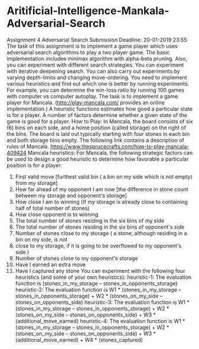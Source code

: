 # Aritificial-Intelligence-Mankala-Adversarial-Search

Assignment 4
Adversarial Search
Submission Deadline: 20-01-2019 23:55
The task of this assignment is to implement a game player which uses adversarial search
algorithms to play a two player game. The basic implementation includes minimax algorithm
with alpha-beta pruning. Also, you can experiment with different search strategies. You can
experiment with iterative deepening search. You can also carry out experiments by varying
depth-limits and changing move-ordering.
You need to implement various heuristics and find out which one is better by running
experiments. For example, you can determine the win-loss ratio by running 100 games with
computer vs computer autoplay.
The task is to implement a game player for Mancala. (http://play-mancala.com/ provides an
online implementation.)
A heuristic functions estimates how good a particular state is for a player. A number of factors
determine whether a given state of the game is good for a player.
How to Play:
In Mancala, the board consists of six (6) bins on each side, and a home position (called storage)
on the right of the bins. The board is laid out typically starting with four stones in each bin and
both storage bins empty.
The following link contains a description of rules of Mancala.
https://www.thesprucecrafts.com/how-to-play-mancala-409424
Mancala heuristics:
For Mancala, the following strategic factors can be used to design a good heuristic to determine
how favorable a particular position is for a player:
1) First valid move [furthest valid bin ( a bin on my side which is not empty) from my
storage]
2) How far ahead of my opponent I am now [the difference in stone count between my
storage and opponent's storage]
3) How close I am to winning (If my storage is already close to containing half of total
number of stones)
4) How close opponent is to winning
5) The total number of stones residing in the six bins of my side
6) The total number of stones residing in the six bins of opponent's side
7) Number of stones close to my storage ( a stone, although residing in a bin on my side, is
not
8) close to my storage, if it is going to be overflowed to my opponent's side )
9) Number of stones close to my opponent's storage
10) Have I earned an extra move
11) Have I captured any stone
You can experiment with the following four heuristics (and some of your own heuristics):
heuristic-1: The evaluation function is
(stones_in_my_storage – stones_in_opponents_storage)
heuristic-2: The evaluation function is
W1 * (stones_in_my_storage – stones_in_opponents_storage) + W2 * (stones_on_my_side –
stones_on_opponents_side)
heuristic-3: The evaluation function is
W1 * (stones_in_my_storage – stones_in_opponents_storage) + W2 * (stones_on_my_side –
stones_on_opponents_side) + W3 * (additional_move_earned)
heuristic-4: The evaluation function is
W1 * (stones_in_my_storage – stones_in_opponents_storage) + W2 * (stones_on_my_side –
stones_on_opponents_side) + W3 * (additional_move_earned) + W4 * (stones_captured)

